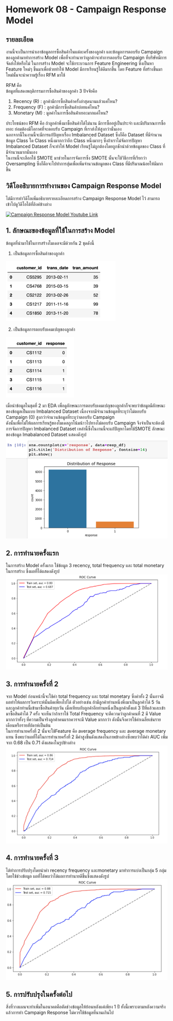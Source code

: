# Homework 08 - Campaign Response Model

## รายละเอียด
งานนี้จะเป็นการนำเอาข้อมูลการซื้อสินค้าในแต่ละครั้งของลูกค้า และข้อมูลการตอบรับ Campaign ของลูกค้ามาทำการสร้าง Model เพื่อที่จะทำนายว่าลูกค้าจะทำการตอบรับ Campaign ที่บริษัทมีการจัดส่งให้หรือไม่
ในการสร้าง Model จะใช้กระบวนการ Feature Engineering ซึ่งเป็นหา Feature ใหม่ๆ ขึ้นมาเพื่อช่วยทำให้ Model มีการเรียนรู้ได้ดีมากขึ้น โดย Feature ที่สร้างขึ้นมาใหม่นั้นจะนำความรู้เรื่อง RFM มาใช้

RFM คือ <br>
ข้อมูลที่แสดงพฤติกรรมการซื้อสินค้าของลูกค้า 3 ปัจจัยคือ
1. Recency (R) : ลูกค้ามีการซื้อสินค้าครั้งล่าสุดนานแล้วแค่ไหน?
2. Frequency (F) : ลูกค้ามีการซื้อสินค้าบ่อยแค่ไหน?
3. Monetary (M) : มูลค่าในการซื้อสินค้่าเยอะมากแค่ไหน?

ประโยชน์ของ RFM คือ ถ้าลูกค้าพึ่งมาซื้อสินค้าได้ไม่นาน มีการซื้ออยู่เป็นประจำ และมีปริมาณการซื้อเยอะ ย่อมต้องมีโอกาศที่จะตอบรับ Campaign ที่เราส่งให้สูงกว่านั่นเอง <br>
นอกจากนี้ในงานนี้จะมีการแก้ปัญหาเรื่อง Imbalanced Dataset ซึ่งก็คือ Dataset ที่มีจำนวนข้อมูล Class ใด Class หนึ่งมากกว่าอีก Class หนึ่งมากๆ ซึ่งถ้าเราไม่จัดการปัญหา Imbalanced Dataset ก็จะทำให้ Model เรียนรู้ไม่ถูกต้องโดยถูกชักนำด้วยข้อมูลของ Class ที่มีจำนวนมากนั่นเอง <br>
ในงานนี้จะเลือกใช้ SMOTE มาช่วยในการจัดการซึ่ง SMOTE นั้นจะใช้วิธีการที่เรียกว่า Oversampling ซึ่งก็คือจะไปทำการสุ่มเพื่อเพิ่มจำนวนข้อมูลของ Class ที่มีปริมาณน้อยให้มีมากขึ้น


## วิดีโออธิบายการทำงานของ Campaign Response Model
ได้มีการทำวิดีโอเพิ่มอธิบายรายละเอียดการสร้าง ​Campaign Response Model ไว้ สามารถเข้าไปดูวิดีโอได้ที่ลิงค์ข้างล่าง

[![Campaign Response Model Youtube Link](https://img.youtube.com/vi/VRvBBBdR_Yg/0.jpg)](https://www.youtube.com/watch?v=VRvBBBdR_Yg)

## 1. ลักษณะของข้อมูลที่ใช้ในการสร้าง Model
ข้อมูลที่นำมาใช้ในการสร้างโมเดลจะมีด้วยกัน 2 ชุดดังนี้
1. เป็นข้อมูลการซื้อสินค้าของลูกค้า

![transaction_data](./images/1_transaction_data.png)

2. เป็นข้อมูลการตอบรับเคมเปญของลูกค้า

![campaign](./images/2_campaign.png)

เมื่อนำข้อมูลในชุดที่ 2 มา EDA เพื่อดูลักษณะการตอบรับเคมเปญของลูกค้าก็จะพบว่าข้อมูลมีลักษณะของข้อมูลเป็นแบบ Imbalanced Dataset เนื่องจากมีจำนวนข้อมูลที่ระบุว่าไม่ตอบรับ Campaign (0) สูงกว่าจำนวนข้อมูลที่ระบุว่าตอบรับ Campaign <br>ดังนั้นเพื่อไม่ให้ผลการเรียนรู้ของโมเดลถูกโน้มน้าวไปทางไม่ตอบรับ Campaign จึงจำเป็นจะต้องมีการจัดการปัญหา Imbalanced Dataset เหล่านี้ซึ่งในงานนี้จะแก้ปัญหาโดยใช้ ​SMOTE ลักษณะของข้อมูล ​Imabalanced Dataset แสดงดังรูป <br>
![imbalance_dataset](./images/3_imbalance_dataset.png)

## 2. การทำนายครั้งแรก
ในการสร้าง Model ครั้งแรก ใช้ข้อมูล 3 recency, total frequency และ total monetary ในการสร้าง ซึ่งผลที่ได้แสดงดังรูป <br>
![first_predict](./images/4_first_predict.png)

## 3. การทำนายครั้งที่ 2
จาก​ Model ก่อนหน้านี้จะใช้ค่า total frequency และ total monetary ซึ่งค่าทั้ง 2 นั้นอาจมีผลทำให้ผลการวิเคราะห์นั้นผิดเพี้ยงไปได้ ตัวอย่างเช่น ถ้ามีลูกค้าท่านหนึ่งพึ่งมาเป็นลูกค้าได้ 5 วัน และลูกค้าท่านนี้เข้ามาซื้อสินค้าทุกวัน เมื่อเทียบกับลูกค้าอีกท่านหนึ่งเป็นลูกค้าตั้งแต่ 3 ปีที่แล้วและเข้ามาซื้อสินค้าได้ 7 ครั้ง จะเห็นว่าถ้าเราใช้ Total Frequency จะตีความว่าลูกค้าคนที่ 2 มี Value มากกว่าทั้งๆ ที่ความเป็นจริงลูกค้าคนแรกควรจะมี Value มากกว่า ดังนั้นจึงควรใช้ค่าเฉลี่ยเช่นรายเดือนหรือรายสัปดาห์เป็นต้น <br>
ในการทำนายครั้งที่ 2 นั้นจะใช้ ​Feature คือ average frequency และ average monetary แทน ซึ่งพบว่าผลที่ได้ในการทำนายครั้งที่ 2 มีค่าสูงขึ้นดังแสดงในภาพข้างล่างซึ่งพบว่าได้ค่า AUC เพิ่มจาก 0.68 เป็น 0.71 ดังแสดงในรูปข้างล่าง <br>
![second_predict](./images/5_second_predict.png)

## 4. การทำนายครั้งที่ 3
ได้ทำการปรับปรุงโดยนำค่า recency frequency และmonetary มาทำการแบ่งเป็นกลุ่ม 5 กลุ่มโดยใช้ช่วงข้อมูล ผลที่ได้พบว่าได้ผลการทำนายดีขึ้นซึ่งแสดงดังรูป <br>
![third_predict](./images/6_third_predict.png)

## 5. การปรับปรุงในครั้งต่อไป
สิ่งที่วางแผนจะทำเพิ่มในอนาคตคือตัดช่วงข้อมูลให้ย้อนหลังแค่เพียง 1 ปี ทั้งนี้เพราะตามหลังความจริงแล้วการทำ Campaign Response ไม่ควรใช้ข้อมูลที่นานเกินไป

